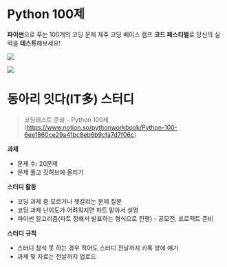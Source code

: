 # Python 100제

**파이썬**으로 푸는 100개의 코딩 문제 제주 코딩 베이스 캠프 **코드 페스티벌**로 당신의 실력을 **테스트**해보세요!  

<img src="https://www.notion.so/image/https%3A%2F%2Fs3-us-west-2.amazonaws.com%2Fsecure.notion-static.com%2F6d13c041-f41f-4f5b-aa9b-a6582e79d84f%2F1.png?table=block&id=dd3065f9-11c6-45f6-b36a-362967c3c394&spaceId=20c86732-1351-4105-a2d0-6f7ab05aefc3&width=2000&userId=&cache=v2."></img>

<img src="https://www.notion.so/image/https%3A%2F%2Fs3-us-west-2.amazonaws.com%2Fsecure.notion-static.com%2F1a453ab2-e179-4304-9f0d-9ce14f33773b%2F2.png?table=block&id=1450e1d1-3e09-4bde-a1c9-725b1e64c042&spaceId=20c86732-1351-4105-a2d0-6f7ab05aefc3&width=2000&userId=&cache=v2"></img>  

# 동아리 잇다(IT多) 스터디

> 코딩테스트 준비 – Python 100제(https://www.notion.so/pythonworkbook/Python-100-6ee1860ce29a41bc8eb6b9cfa7d7f06c)  

**과제**

- 문제 수: 20문제
- 문제 풀고 깃허브에 올리기

**스터디 활동**

- 코딩 과제 중 모르거나 헷갈리는 문제 질문
- 코딩 과제 난이도가 어려워지면 파트 맡아서 설명
- 파이썬 알고리즘(파트 정해서 발표하는 형식으로 진행) - 공모전, 프로젝트 준비

**스터디 규칙**

- 스터디 참석 못 하는 경우 적어도 스터디 전날까지 카톡 방에 얘기
- 과제 및 자료는 전날까지 업로드
